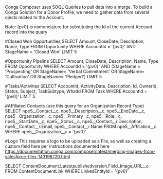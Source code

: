 Conga Composer uses SOQL Queries to pull data into a merge. To build a Conga Solution for a Donor Profile, we need to gather data from several ojects related to the Account.

Note: {pv0} is nomenclature for substituting the Id of the current Account record into the query

#Closed Won Opportunities
SELECT Amount, CloseDate, Description, Name, Type FROM Opportunity WHERE AccountId = '{pv0}' AND StageName = 'Closed Won' LIMIT 5

#Opportunity Pipeline
SELECT Amount, CloseDate, Description, Name, Type FROM Opportunity WHERE AccountId = '{pv0}' AND (StageName = 'Prospecting' OR StageName= 'Verbal Commitment' OR StageName= 'Cultivation' OR StageName= 'Pledged') LIMIT 5

#Tasks/Activities
SELECT AccountId, ActivityDate, Description, Id, OwnerId, Status, Subject, TaskSubtype, WhatId FROM Task WHERE AccountId = '{pv0}' LIMIT 5

#Affiliated Contacts (use this query for an Organization Record Type)
SELECT npe5__Contact__c, npe5__Description__c, npe5__EndDate__c, npe5__Organization__c, npe5__Primary__c, npe5__Role__c, npe5__StartDate__c, npe5__Status__c, npe5__Contact__r.Description, npe5__Contact__r.Email, npe5__Contact__r.Name FROM npe5__Affiliation__c WHERE npe5__Organization__c = '{pv0}'

#Logo
This requires a logo to be uploaded as a File, as well as creating a custom field here per instructions documented here https://documentation.conga.com/composer/latest/merging-images-from-salesforce-files-143198720.html

SELECT ContentDocument.Latestpublishedversion.Field_Image_URL__c FROM ContentDocumentLink WHERE LinkedEntityId = '{pv0}'
